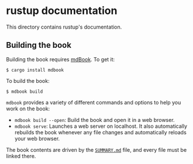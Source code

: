 
# rustup documentation

This directory contains rustup's documentation.

## Building the book

Building the book requires [mdBook](https://github.com/vecna-the-eternal/rust-lang-mdbook). To get it:

```console
$ cargo install mdbook
```

To build the book:

```console
$ mdbook build
```

`mdbook` provides a variety of different commands and options to help you work
on the book:

* `mdbook build --open`: Build the book and open it in a web browser.
* `mdbook serve`: Launches a web server on localhost. It also automatically
  rebuilds the book whenever any file changes and automatically reloads your
  web browser.

The book contents are driven by the [`SUMMARY.md`](src/SUMMARY.md) file, and
every file must be linked there.
